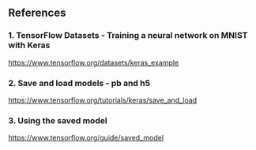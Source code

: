 ## References
### 1. TensorFlow Datasets - Training a neural network on MNIST with Keras
https://www.tensorflow.org/datasets/keras_example

### 2. Save and load models - pb and h5
https://www.tensorflow.org/tutorials/keras/save_and_load

### 3. Using the saved model
https://www.tensorflow.org/guide/saved_model